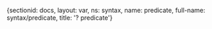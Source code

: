 {sectionid: docs, layout: var, ns: syntax, name: predicate, full-name: syntax/predicate,
  title: '? predicate'}
